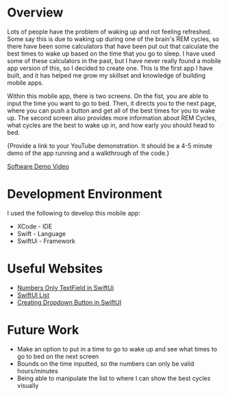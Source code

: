 # Overview
Lots of people have the problem of waking up and not feeling refreshed. Some say this is due to waking up during one of the brain's REM cycles, so there have been some calculators that have been put out that calculate the best times to wake up based on the time that you go to sleep. I have used some of these calculators in the past, but I have never really found a mobile app version of this, so I decided to create one. This is the first app I have built, and it has helped me grow my skillset and knowledge of building mobile apps.

Within this mobile app, there is two screens. On the fist, you are able to input the time you want to go to bed. Then, it directs you to the next page, where you can push a button and get all of the best times for you to wake up. The second screen also provides more information about REM Cycles, what cycles are the best to wake up in, and how early you should head to bed.

{Provide a link to your YouTube demonstration.  It should be a 4-5 minute demo of the app running and a walkthrough of the code.}

[Software Demo Video](http://youtube.link.goes.here)

# Development Environment
I used the following to develop this mobile app:
* XCode - IDE
* Swift - Language
* SwiftUi - Framework

# Useful Websites
* [Numbers Only TextField in SwiftUi](https://programmingwithswift.com/numbers-only-textfield-with-swiftui/)
* [SwiftUI List](https://stackoverflow.com/questions/57031261/simple-swiftui-list-example-what-am-i-doing-wrong)
* [Creating Dropdown Button in SwiftUI](https://stackoverflow.com/questions/56513339/is-there-a-way-to-create-a-dropdown-menu-button-in-swiftui)

# Future Work
* Make an option to put in a time to go to wake up and see what times to go to bed on the next screen
* Bounds on the time inputted, so the numbers can only be valid hours/minutes
* Being able to manipulate the list to where I can show the best cycles visually
